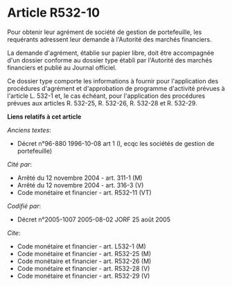 # Article R532-10

Pour obtenir leur agrément de société de gestion de portefeuille, les requérants adressent leur demande à l'Autorité des
marchés financiers.

La demande d'agrément, établie sur papier libre, doit être accompagnée d'un dossier conforme au dossier type établi par
l'Autorité des marchés financiers et publié au Journal officiel.

Ce dossier type comporte les informations à fournir pour l'application des procédures d'agrément et d'approbation de
programme d'activité prévues à l'article L. 532-1 et, le cas échéant, pour l'application des procédures prévues aux articles
R. 532-25, R. 532-26, R. 532-28 et R. 532-29.

**Liens relatifs à cet article**

_Anciens textes_:

  - Décret n°96-880 1996-10-08 art 1 (I, ecqc les sociétés de gestion de portefeuille)

_Cité par_:

  - Arrêté du 12 novembre 2004 - art. 311-1 (M)
  - Arrêté du 12 novembre 2004 - art. 316-3 (V)
  - Code monétaire et financier - art. R532-11 (VT)

_Codifié par_:

  - Décret n°2005-1007 2005-08-02 JORF 25 août 2005

_Cite_:

  - Code monétaire et financier - art. L532-1 (M)
  - Code monétaire et financier - art. R532-25 (M)
  - Code monétaire et financier - art. R532-26 (M)
  - Code monétaire et financier - art. R532-28 (V)
  - Code monétaire et financier - art. R532-29 (V)
